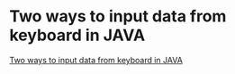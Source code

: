 # Two ways to input data from keyboard in JAVA
[Two ways to input data from keyboard in JAVA](https://aiwithcloud.com/2022/09/15/two_ways_to_input_data_from_keyboard_in_java/)